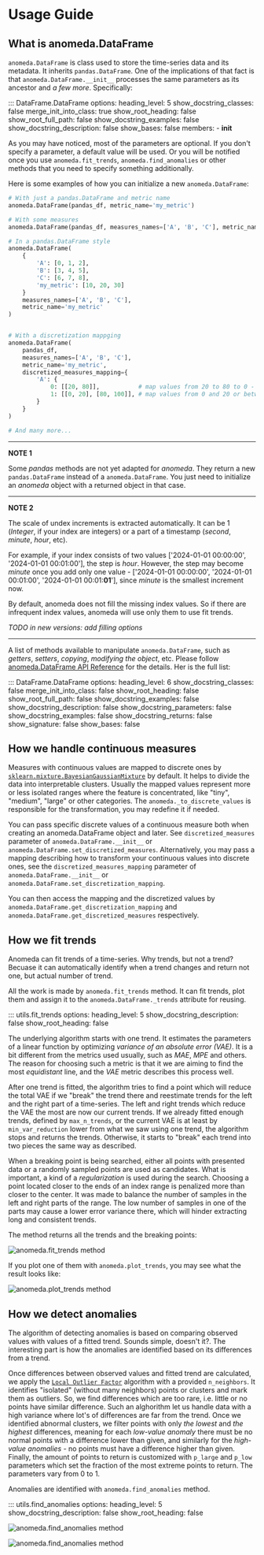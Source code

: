 # Usage Guide

## What is anomeda.DataFrame

`anomeda.DataFrame` is class used to store the time-series data and its metadata. It inherits `pandas.DataFrame`. One of the implications of that fact is that `anomeda.DataFrame.__init__` processes the same parameters as its ancestor and *a few more*. Specifically:

::: DataFrame.DataFrame
    options:
      heading_level: 5
      show_docstring_classes: false
      merge_init_into_class: true
      show_root_heading: false
      show_root_full_path: false
      show_docstring_examples: false
      show_docstring_description: false
      show_bases: false
      members:
      - __init__
    
As you may have noticed, most of the parameters are optional. If you don't specify a parameter, a default value will be used. Or you will be notified once you use `anomeda.fit_trends`, `anomeda.find_anomalies` or other methods that you need to specify something additionally.

Here is some examples of how you can initialize a new `anomeda.DataFrame`:

```python
# With just a pandas.DataFrame and metric name
anomeda.DataFrame(pandas_df, metric_name='my_metric')

# With some measures
anomeda.DataFrame(pandas_df, measures_names=['A', 'B', 'C'], metric_name='my_metric')

# In a pandas.DataFrame style
anomeda.DataFrame(
    {
        'A': [0, 1, 2],
        'B': [3, 4, 5],
        'C': [6, 7, 8],
        'my_metric': [10, 20, 30]
    }
    measures_names=['A', 'B', 'C'], 
    metric_name='my_metric'
)


# With a discretization mappging
anomeda.DataFrame(
    pandas_df, 
    measures_names=['A', 'B', 'C'], 
    metric_name='my_metric',
    discretized_measures_mapping={
        'A': {
            0: [[20, 80]],           # map values from 20 to 80 to 0 - "normal values"
            1: [[0, 20], [80, 100]], # map values from 0 and 20 or between 80 and 100 to 1 - "abnormal values"
        }
    }
)

# And many more...
```

---
**NOTE 1**

Some *pandas* methods are not yet adapted for *anomeda*. They return a new `pandas.DataFrame` instead of a `anomeda.DataFrame`. You just need to initialize an *anomeda* object with a returned object in that case. 

---

**NOTE 2**

The scale of undex increments is extracted automatically. It can be 1 (*Integer*, if your index are integers) or a part of a timestamp (*second*, *minute*, *hour*, etc). 

For example, if your index consists of two values ['2024-01-01 00:00:00', '2024-01-01 00:01:00'], the step is *hour*. However, the step may become *minute* once you add only one value - ['2024-01-01 00:00:00', '2024-01-01 00:01:00', '2024-01-01 00:01:**01**'], since *minute* is the smallest increment now.

By default, anomeda does not fill the missing index values. So if there are infrequent index values, anomeda will use only them to use fit trends.

*TODO in new versions: add filling options*

---

A list of methods available to manipulate `anomeda.DataFrame`, such as *getters*, *setters*, *copying*, *modifying the object*, etc. Please follow [anomeda.DataFrame API Reference](dataframe_api.md) for the details. Her is the full list:

::: DataFrame.DataFrame
    options:
      heading_level: 6
      show_docstring_classes: false
      merge_init_into_class: false
      show_root_heading: false
      show_root_full_path: false
      show_docstring_examples: false
      show_docstring_description: false
      show_docstring_parameters: false
      show_docstring_examples: false
      show_docstring_returns: false
      show_signature: false
      show_bases: false

## How we handle continuous measures

Measures with continuous values are mapped to discrete ones by [`sklearn.mixture.BayesianGaussianMixture`](https://scikit-learn.org/stable/modules/generated/sklearn.mixture.BayesianGaussianMixture.html) by default. It helps to divide the data into interpretable clusters. Usually the mapped values represent more or less isolated ranges where the feature is concentrated, like "tiny", "medium", "large" or other categories. The `anomeda._to_discrete_values` is responsible for the transformation, you may redefine it if needed.

You can pass specific discrete values of a continuous measure both when creating an anomeda.DataFrame object and later. See `discretized_measures` parameter of `anomeda.DataFrame.__init__` or `anomeda.DataFrame.set_discretized_measures`. Alternatively, you may pass a mapping describing how to transform your continuous values into discrete ones, see the `discretized_measures_mapping` parameter of `anomeda.DataFrame.__init__` or `anomeda.DataFrame.set_discretization_mapping`.

You can then access the mapping and the discretized values by `anomeda.DataFrame.get_discretization_mapping` and `anomeda.DataFrame.get_discretized_measures` respectively.

## How we fit trends

Anomeda can fit trends of a time-series. Why trends, but not a trend? Becuase it can automatically identify when a trend changes and return not one, but actual number of trend. 

All the work is made by `anomeda.fit_trends` method. It can fit trends, plot them and assign it to the `anomeda.DataFrame._trends` attribute for reusing.

::: utils.fit_trends
    options:
      heading_level: 5
      show_docstring_description: false
      show_root_heading: false

The underlying algorithm starts with one trend. It estimates the parameters of a linear function by optimizing *variance of an absolute error (VAE)*. It is a bit different from the metrics used usually, such as *MAE*, *MPE* and others. The reason for choosing such a metric is that it we are aiming to find the most *equidistant* line, and the *VAE* metric describes this process well.

After one trend is fitted, the algorithm tries to find a point which will reduce the total VAE if we "break" the trend there and reestimate trends for the left and the right part of a time-series. The left and right trends which reduce the VAE the most are now our current trends. If we already fitted enough trends, defined by `max_n_trends`, or the current VAE is at least by `min_var_reduction` lower from what we saw using one trend, the algorithm stops and returns the trends. Otherwise, it starts to "break" each trend into two pieces the same way as described.

When a breaking point is being searched, either all points with presented data or a randomly sampled points are used as candidates. What is important, a kind of a *regularization* is used during the search. Choosing a point located closer to the ends of an index range is penalized more than closer to the center. It was made to balance the number of samples in the left and right parts of the range. The low number of samples in one of the parts may cause a lower error variance there, which will hinder extracting long and consistent trends. 

The method returns all the trends and the breaking points:

![anomeda.fit_trends method](img/anomeda_fit_trends_1.png "anomeda.fit_trends method")

If you plot one of them with `anomeda.plot_trends`, you may see what the result looks like:

![anomeda.plot_trends method](img/anomeda_plot_trends_1.png "anomeda.plot_trends method")

## How we detect anomalies

The algorithm of detecting anomalies is based on comparing observed values with values of a fitted trend. Sounds simple, doesn't it?. The interesting part is how the anomalies are identified based on its differences from a trend.

Once differences between observed values and fitted trend are calculated, we apply the [`Local Outlier Factor`](https://scikit-learn.org/stable/modules/generated/sklearn.neighbors.LocalOutlierFactor.html) algorithm with a provided `n_neighbors`. It identifies "isolated" (without many neighbors) points or clusters and mark them as outliers. So, we find differences which are too rare, i.e. little or no points have similar difference. Such an alghorithm let us handle data with a high variance where lot's of differences are far from the trend. Once we identified abnormal clusters, we filter points with only *the lowest* and *the highest* differences, meaning for each *low-value anomaly* there must be no normal points with a difference lower than given, and similarly for the *high-value anomalies* - no points must have a difference higher than given. Finally, the amount of points to return is customized with `p_large` and `p_low` parameters which set the fraction of the most extreme points to return. The parameters vary from 0 to 1.

Anomalies are identified with `anomeda.find_anomalies` method.

::: utils.find_anomalies
    options:
      heading_level: 5
      show_docstring_description: false
      show_root_heading: false

![anomeda.find_anomalies method](img/anomeda_anomalies_2.png "anomeda.find_anomalies method")

![anomeda.find_anomalies method](img/anomeda_anomalies_1.png "anomeda.find_anomalies method")